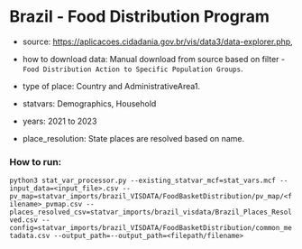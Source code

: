 # Brazil - Food Distribution Program

- source: https://aplicacoes.cidadania.gov.br/vis/data3/data-explorer.php, 

- how to download data: Manual download from source based on filter - `Food Distribution Action to Specific Population Groups`.

- type of place: Country and AdministrativeArea1.

- statvars: Demographics, Household

- years: 2021 to 2023

- place_resolution: State places are resolved based on name.

### How to run:

`python3 stat_var_processor.py --existing_statvar_mcf=stat_vars.mcf --input_data=<input_file>.csv --pv_map=statvar_imports/brazil_VISDATA/FoodBasketDistribution/pv_map/<filename>_pvmap.csv --places_resolved_csv=statvar_imports/brazil_visdata/Brazil_Places_Resolved.csv --config=statvar_imports/brazil_VISDATA/FoodBasketDistribution/common_metadata.csv --output_path=--output_path=<filepath/filename>`
